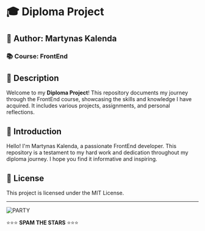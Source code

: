 # 🎓 Diploma Project

## 👤 Author: Martynas Kalenda

### 📚 Course: FrontEnd

## 📝 Description
Welcome to my **Diploma Project**! This repository documents my journey through the FrontEnd course, showcasing the skills and knowledge I have acquired. It includes various projects, assignments, and personal reflections.

## 🌟 Introduction
Hello! I'm Martynas Kalenda, a passionate FrontEnd developer. This repository is a testament to my hard work and dedication throughout my diploma journey. I hope you find it informative and inspiring.

## 📜 License
This project is licensed under the MIT License.

---

![PARTY](https://user-images.githubusercontent.com/3369400/133268513-5bfe2f93-4402-42c9-a403-81c9e86934b6.jpeg)

⭐⭐⭐ **SPAM THE STARS** ⭐⭐⭐

